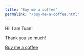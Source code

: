 ```yaml
---
title: "Buy me a coffee"
permalink: "/buy-me-a-coffee.html"
---
```


Hi! I am Tuan!

Thank you so much!

<a class="btn btn-danger" href="#">Buy me a coffee</a>
